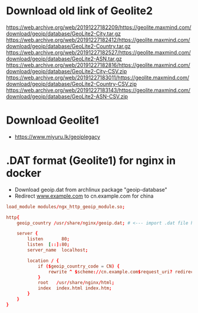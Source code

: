 Download old link of Geolite2
=====
https://web.archive.org/web/20191227182209/https://geolite.maxmind.com/download/geoip/database/GeoLite2-City.tar.gz
https://web.archive.org/web/20191227182412/https://geolite.maxmind.com/download/geoip/database/GeoLite2-Country.tar.gz
https://web.archive.org/web/20191227182527/https://geolite.maxmind.com/download/geoip/database/GeoLite2-ASN.tar.gz
https://web.archive.org/web/20191227182816/https://geolite.maxmind.com/download/geoip/database/GeoLite2-City-CSV.zip
https://web.archive.org/web/20191227183011/https://geolite.maxmind.com/download/geoip/database/GeoLite2-Country-CSV.zip
https://web.archive.org/web/20191227183143/https://geolite.maxmind.com/download/geoip/database/GeoLite2-ASN-CSV.zip

Download Geolite1
=====
* https://www.miyuru.lk/geoiplegacy

.DAT format (Geolite1) for nginx in docker
=====
* Download geoip.dat from archlinux package "geoip-database"
* Redirect www.example.com to cn.example.com for china
```conf
load_module modules/ngx_http_geoip_module.so;

http{
    geoip_country /usr/share/nginx/geoip.dat; # <--- import .dat file here

    server {
        listen       80;
        listen  [::]:80;
        server_name  localhost;

        location / {
            if ($geoip_country_code = CN) {
                rewrite ^ $scheme://cn.example.com$request_uri? redirect;
            }
            root   /usr/share/nginx/html;
            index  index.html index.htm;
        }
    }
}
```

